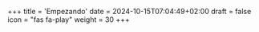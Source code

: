 +++
title = 'Empezando'
date = 2024-10-15T07:04:49+02:00
draft = false
icon = "fas fa-play"
weight = 30
+++
